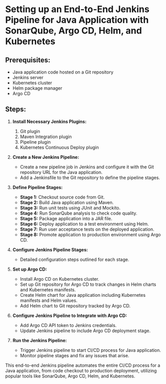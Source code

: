 # Setting up an End-to-End Jenkins Pipeline for Java Application with SonarQube, Argo CD, Helm, and Kubernetes

## Prerequisites:
- Java application code hosted on a Git repository
- Jenkins server
- Kubernetes cluster
- Helm package manager
- Argo CD

## Steps:

1. **Install Necessary Jenkins Plugins:**
   1. Git plugin
   2. Maven Integration plugin
   3. Pipeline plugin
   4. Kubernetes Continuous Deploy plugin

2. **Create a New Jenkins Pipeline:**
   - Create a new pipeline job in Jenkins and configure it with the Git repository URL for the Java application.
   - Add a Jenkinsfile to the Git repository to define the pipeline stages.

3. **Define Pipeline Stages:**
   - **Stage 1:** Checkout source code from Git.
   - **Stage 2:** Build Java application using Maven.
   - **Stage 3:** Run unit tests using JUnit and Mockito.
   - **Stage 4:** Run SonarQube analysis to check code quality.
   - **Stage 5:** Package application into a JAR file.
   - **Stage 6:** Deploy application to a test environment using Helm.
   - **Stage 7:** Run user acceptance tests on the deployed application.
   - **Stage 8:** Promote application to production environment using Argo CD.

4. **Configure Jenkins Pipeline Stages:**
   - Detailed configuration steps outlined for each stage.

5. **Set up Argo CD:**
   - Install Argo CD on Kubernetes cluster.
   - Set up Git repository for Argo CD to track changes in Helm charts and Kubernetes manifests.
   - Create Helm chart for Java application including Kubernetes manifests and Helm values.
   - Add Helm chart to Git repository tracked by Argo CD.

6. **Configure Jenkins Pipeline to Integrate with Argo CD:**
   - Add Argo CD API token to Jenkins credentials.
   - Update Jenkins pipeline to include Argo CD deployment stage.

7. **Run the Jenkins Pipeline:**
   - Trigger Jenkins pipeline to start CI/CD process for Java application.
   - Monitor pipeline stages and fix any issues that arise.

This end-to-end Jenkins pipeline automates the entire CI/CD process for a Java application, from code checkout to production deployment, utilizing popular tools like SonarQube, Argo CD, Helm, and Kubernetes.
